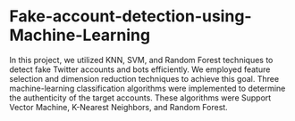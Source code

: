 # Fake-account-detection-using-Machine-Learning
In this project, we utilized KNN, SVM, and Random Forest techniques to detect fake Twitter accounts and bots efficiently. We employed feature selection and dimension reduction techniques to achieve this goal. Three machine-learning classification algorithms were implemented to determine the authenticity of the target accounts. These algorithms were Support Vector Machine, K-Nearest Neighbors, and Random Forest.

